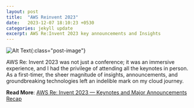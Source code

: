 ```yaml
---
layout: post
title:  "AWS Reinvent 2023"
date:   2023-12-07 18:10:23 +0530
categories: jekyll update
excerpt: AWS Re:Invent 2023 key announcements and Insights
---
```


![Alt Text](/assets/images/reinvent.png){:class="post-image"}

AWS Re: Invent 2023 was not just a conference; it was an immersive experience, and I had the privilege of attending all the keynotes in person. As a first-timer, the sheer magnitude of insights, announcements, and groundbreaking technologies left an indelible mark on my cloud journey.

**Read More**:  [AWS Re: Invent 2023 — Keynotes and Major Announcements Recap](https://medium.com/@mohtasham9/aws-re-invent-2023-keynotes-and-major-announcements-recap-ee8f8c82aa38)
